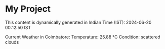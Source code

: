 # My Project

This content is dynamically generated in Indian Time (IST): 2024-06-20 00:12:50 IST


Current Weather in Coimbatore:
Temperature: 25.88 °C
Condition: scattered clouds
